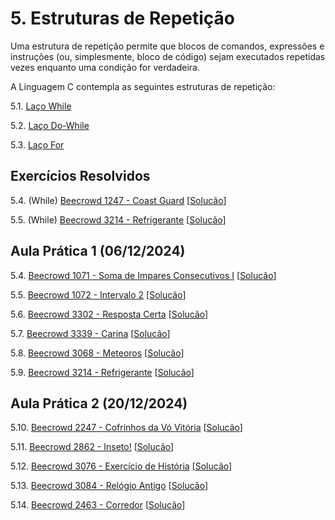 # 5. Estruturas de Repetição

Uma estrutura de repetição permite que blocos de comandos, expressões e instruções (ou, simplesmente, bloco de código) sejam executados repetidas vezes enquanto uma condição for verdadeira.

A Linguagem C contempla as seguintes estruturas de repetição:

5.1. [Laço While](while.md)

5.2. [Laço Do-While](dowhile.md)

5.3. [Laço For](for.md)


## Exercícios Resolvidos

5.4. (While) [Beecrowd 1247 - Coast Guard](https://judge.beecrowd.com/pt/problems/view/1071) [[Solucão](beecrowd_1071.c)]

5.5. (While) [Beecrowd 3214 - Refrigerante](https://judge.beecrowd.com/pt/problems/view/3214) [[Solucão](beecrowd_3214.c)]

## Aula Prática 1 (06/12/2024)

5.4. [Beecrowd 1071 - Soma de Impares Consecutivos I](https://judge.beecrowd.com/pt/problems/view/1071) [[Solucão](beecrowd_1071.c)]

5.5. [Beecrowd 1072 - Intervalo 2](https://judge.beecrowd.com/pt/problems/view/1072) [[Solucão](beecrowd_1072.c)]

5.6. [Beecrowd 3302 - Resposta Certa](https://judge.beecrowd.com/pt/problems/view/3302) [[Solucão](beecrowd_3302.c)]

5.7. [Beecrowd 3339 - Carina](https://judge.beecrowd.com/pt/problems/view/3339) [[Solucão](beecrowd_3339.c)]

5.8. [Beecrowd 3068 - Meteoros](https://judge.beecrowd.com/pt/problems/view/3068) [[Solucão](beecrowd_3068.c)]

5.9. [Beecrowd 3214 - Refrigerante](https://judge.beecrowd.com/pt/problems/view/3214) [[Solucão](beecrowd_3214.c)]

## Aula Prática 2 (20/12/2024)

5.10. [Beecrowd 2247 - Cofrinhos da Vó Vitória](https://judge.beecrowd.com/pt/problems/view/2247) [[Solucão](beecrowd_2247.c)]

5.11. [Beecrowd 2862 - Inseto!](https://judge.beecrowd.com/pt/problems/view/2862) [[Solucão](beecrowd_2862.c)]

5.12. [Beecrowd 3076 - Exercício de História](https://judge.beecrowd.com/pt/problems/view/3076) [[Solucão](beecrowd_3076.c)]

5.13. [Beecrowd 3084 - Relógio Antigo](https://judge.beecrowd.com/pt/problems/view/3084) [[Solucão](beecrowd_3084.c)]

5.14. [Beecrowd 2463 - Corredor](https://judge.beecrowd.com/pt/problems/view/2463) [[Solucão](beecrowd_2463.c)]








